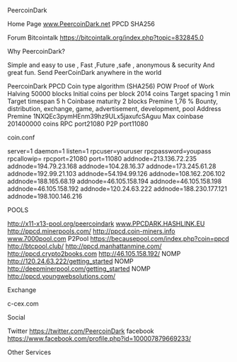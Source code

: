 ﻿PeercoinDark

Home Page
www.PeercoinDark.net PPCD SHA256

Forum Bitcointalk
https://bitcointalk.org/index.php?topic=832845.0

Why PeercoinDark?

Simple and easy to use , Fast ,Future ,safe , anonymous & security
And great fun. 
Send PeerCoinDark 
anywhere in the world


PeercoinDark PPCD
Coin type algorithm (SHA256)
POW Proof of Work
Halving 50000 blocks
Initial coins per block 2014 coins
Target spacing 1 min
Target timespan 5 h
Coinbase maturity 2 blocks
Premine 1,76 %
Bounty, distribution, exchange, game, advertisement, development, pool
Address Premine 1NXQEc3pymHEnm39hz9ULx5jaxufcSAguu
Max coinbase 201400000 coins
RPC port21080
P2P port11080

coin.conf

server=1
daemon=1
listen=1
rpcuser=youruser
rpcpassword=youpass
rpcallowip=
rpcport=21080
port=11080
addnode=213.136.72.235
addnode=194.79.23.168
addnode=104.28.16.37
addnode=173.245.61.28
addnode=192.99.21.103
addnode=54.194.99.126
addnode=108.162.206.102
addnode=188.165.68.19
addnode=46.105.158.194
addnode=46.105.158.198
addnode=46.105.158.192
addnode=120.24.63.222
addnode=188.230.177.121
addnode=198.100.146.216

POOLS

http://x11-x13-pool.org/peercoindark
www.PPCDARK.HASHLINK.EU
http://ppcd.minerpools.com/
http://ppcd.coin-miners.info
www.7000pool.com P2Pool
https://becausepool.com/index.php?coin=ppcd
http://btcpool.club/
http://ppcd.manhattanmine.com/
http://ppcd.crypto2books.com
http://46.105.158.192/ NOMP
http://120.24.63.222/getting_started NOMP
http://deepminerpool.com/getting_started NOMP
http://ppcd.youngwebsolutions.com/

Exchange 

c-cex.com

Social

Twitter
https://twitter.com/PeercoinDark
facebook
https://www.facebook.com/profile.php?id=100007879669233/

Other Services